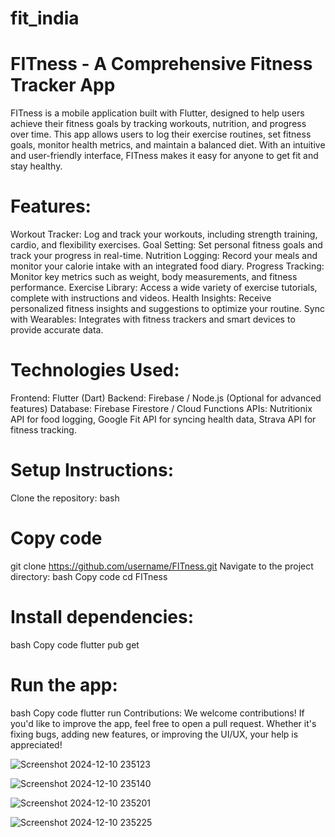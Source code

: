 # fit_india

# FITness - A Comprehensive Fitness Tracker App
FITness is a mobile application built with Flutter, designed to help users achieve their fitness goals by tracking workouts, nutrition, and progress over time. This app allows users to log their exercise routines, set fitness goals, monitor health metrics, and maintain a balanced diet. With an intuitive and user-friendly interface, FITness makes it easy for anyone to get fit and stay healthy.

# Features:
Workout Tracker: Log and track your workouts, including strength training, cardio, and flexibility exercises.
Goal Setting: Set personal fitness goals and track your progress in real-time.
Nutrition Logging: Record your meals and monitor your calorie intake with an integrated food diary.
Progress Tracking: Monitor key metrics such as weight, body measurements, and fitness performance.
Exercise Library: Access a wide variety of exercise tutorials, complete with instructions and videos.
Health Insights: Receive personalized fitness insights and suggestions to optimize your routine.
Sync with Wearables: Integrates with fitness trackers and smart devices to provide accurate data.
# Technologies Used:
Frontend: Flutter (Dart)
Backend: Firebase / Node.js (Optional for advanced features)
Database: Firebase Firestore / Cloud Functions
APIs: Nutritionix API for food logging, Google Fit API for syncing health data, Strava API for fitness tracking.
# Setup Instructions:
Clone the repository:
bash
# Copy code
git clone https://github.com/username/FITness.git
Navigate to the project directory:
bash
Copy code
cd FITness
# Install dependencies:
bash
Copy code
flutter pub get
# Run the app:
bash
Copy code
flutter run
Contributions:
We welcome contributions! If you'd like to improve the app, feel free to open a pull request. Whether it's fixing bugs, adding new features, or improving the UI/UX, your help is appreciated!
 
![Screenshot 2024-12-10 235123](https://github.com/user-attachments/assets/c12c88c9-0a06-4b6a-9c27-c37c9590e0b0)

![Screenshot 2024-12-10 235140](https://github.com/user-attachments/assets/029e3c1b-c9da-4acd-abf4-db9f423c71d6)

![Screenshot 2024-12-10 235201](https://github.com/user-attachments/assets/858e6bc5-53d1-4520-9005-333195baa246)

![Screenshot 2024-12-10 235225](https://github.com/user-attachments/assets/b52a5b01-d6f9-4b62-af3e-0fea8ea54831)
